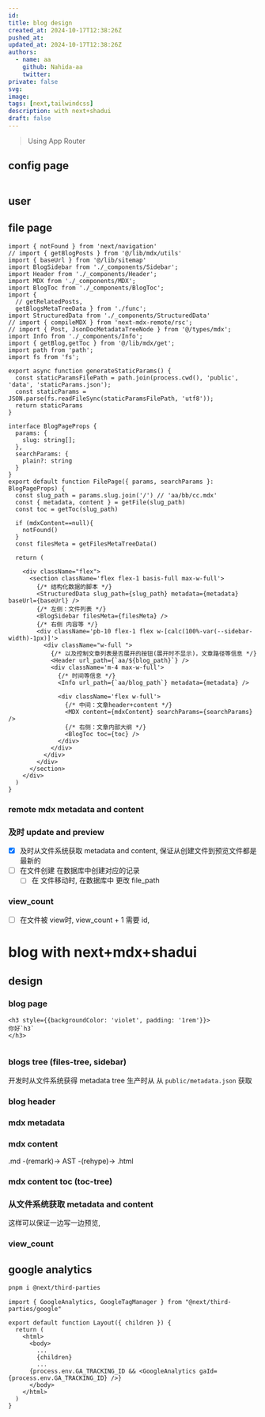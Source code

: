 ```yaml
---
id:
title: blog design
created_at: 2024-10-17T12:38:26Z
pushed_at: 
updated_at: 2024-10-17T12:38:26Z
authors:
  - name: aa
    github: Nahida-aa
    twitter: 
private: false
svg: 
image:  
tags: [next,tailwindcss]
description: with next+shadui
draft: false
---
```

> Using App Router

## config page
```tsx path="src/app/config/page.tsx"
```

## user

## file page
```tsx path="src/app/[...slug]/page.tsx"
import { notFound } from 'next/navigation'
// import { getBlogPosts } from '@/lib/mdx/utils'
import { baseUrl } from '@/lib/sitemap'
import BlogSidebar from './_components/Sidebar';
import Header from './_components/Header';
import MDX from './_components/MDX'; 
import BlogToc from './_components/BlogToc';
import { 
  // getRelatedPosts,
  getBlogsMetaTreeData } from './func';
import StructuredData from './_components/StructuredData'
// import { compileMDX } from 'next-mdx-remote/rsc';
// import { Post, JsonDocMetadataTreeNode } from '@/types/mdx';
import Info from './_components/Info';
import { getBlog,getToc } from '@/lib/mdx/get';
import path from 'path';
import fs from 'fs';

export async function generateStaticParams() {
  const staticParamsFilePath = path.join(process.cwd(), 'public', 'data', 'staticParams.json');
  const staticParams = JSON.parse(fs.readFileSync(staticParamsFilePath, 'utf8'));
  return staticParams
}

interface BlogPageProps {
  params: {
    slug: string[];
  },
  searchParams: {
    plain?: string
  }
}
export default function FilePage({ params, searchParams }: BlogPageProps) {
  const slug_path = params.slug.join('/') // 'aa/bb/cc.mdx'
  const { metadata, content } = getFile(slug_path)
  const toc = getToc(slug_path)

  if (mdxContent==null){
    notFound()
  }
  const filesMeta = getFilesMetaTreeData()

  return (

    <div className="flex">
      <section className='flex flex-1 basis-full max-w-full'>
        {/* 结构化数据的脚本 */}
        <StructuredData slug_path={slug_path} metadata={metadata}  baseUrl={baseUrl} />
        {/* 左侧：文件列表 */}
        <BlogSidebar filesMeta={filesMeta} />
        {/* 右侧 内容等 */}
        <div className='pb-10 flex-1 flex w-[calc(100%-var(--sidebar-width)-1px)]'>
          <div className="w-full ">
            {/* 以及控制文章列表是否展开的按钮(展开时不显示)，文章路径等信息 */}
            <Header url_path={`aa/${blog_path}`} />
            <div className='m-4 max-w-full'>
              {/* 时间等信息 */}
              <Info url_path={`aa/blog_path`} metadata={metadata} />

              <div className='flex w-full'>
                {/* 中间：文章header+content */}
                <MDX content={mdxContent} searchParams={searchParams} />
                {/* 右侧：文章内部大纲 */}
                <BlogToc toc={toc} />
              </div>
            </div>
          </div>
        </div>
      </section>
    </div>
  )
}
```
### remote mdx metadata and content
### 及时 update and preview
- [x] 及时从文件系统获取 metadata and content, 保证从创建文件到预览文件都是最新的
- [ ] 在文件创建 在数据库中创建对应的记录
  - [ ] 在 文件移动时, 在数据库中 更改 file_path
### view_count
- [ ] 在文件被 view时, view_count + 1
  需要 id,
# blog with next+mdx+shadui
## design
### blog page
```
<h3 style={{backgroundColor: 'violet', padding: '1rem'}}>
你好`h3`
</h3>
```
```tsx

```

### blogs tree (files-tree, sidebar)
开发时从文件系统获得 metadata tree
生产时从 从 `public/metadata.json` 获取
### blog header
### mdx metadata
### mdx content
.md -(remark)-> AST -(rehype)-> .html
### mdx content toc (toc-tree)

### 从文件系统获取 metadata and content
这样可以保证一边写一边预览,
### view_count
### 
## google analytics
```sh
pnpm i @next/third-parties
```
```tsx path='src/app/layout.tsx'
import { GoogleAnalytics, GoogleTagManager } from "@next/third-parties/google"

export default function Layout({ children }) {
  return (
    <html>
      <body>
        ...
        {children}
        ...
      {process.env.GA_TRACKING_ID && <GoogleAnalytics gaId={process.env.GA_TRACKING_ID} />}
      </body>
    </html>
  )
}
```
